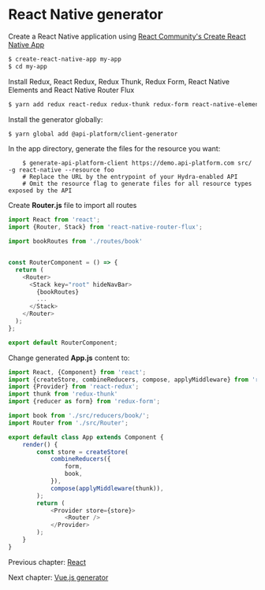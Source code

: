 React Native generator
======================

Create a React Native application using
[React Community's Create React Native App ](https://github.com/react-community/create-react-native-app)

```bash
$ create-react-native-app my-app
$ cd my-app
```

Install Redux, React Redux, Redux Thunk, Redux Form, React Native
Elements and React Native Router Flux

```bash
$ yarn add redux react-redux redux-thunk redux-form react-native-elements react-native-router-flux
```

Install the generator globally:

```bash
$ yarn global add @api-platform/client-generator
```

In the app directory, generate the files for the resource you want:

```
    $ generate-api-platform-client https://demo.api-platform.com src/ -g react-native --resource foo
    # Replace the URL by the entrypoint of your Hydra-enabled API
    # Omit the resource flag to generate files for all resource types exposed by the API
```


Create **Router.js** file to import all routes

```javascript
import React from 'react';
import {Router, Stack} from 'react-native-router-flux';

import bookRoutes from './routes/book'


const RouterComponent = () => {
  return (
    <Router>
      <Stack key="root" hideNavBar>
        {bookRoutes}
        ...
      </Stack>
    </Router>
  );
};

export default RouterComponent;
```
Change generated **App.js** content to:

```javascript
import React, {Component} from 'react';
import {createStore, combineReducers, compose, applyMiddleware} from 'redux';
import {Provider} from 'react-redux';
import thunk from 'redux-thunk'
import {reducer as form} from 'redux-form';

import book from './src/reducers/book/';
import Router from './src/Router';

export default class App extends Component {
    render() {
        const store = createStore(
            combineReducers({
                form,
                book,
            }),
            compose(applyMiddleware(thunk)),
        );
        return (
            <Provider store={store}>
                <Router />
            </Provider>
        );
    }
}

```



Previous chapter: [React](react.md)

Next chapter: [Vue.js generator](vuejs.md)
